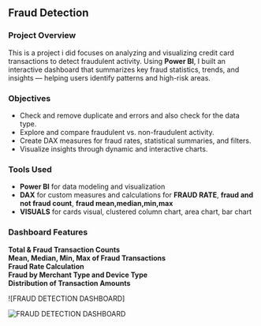 ## Fraud Detection

### Project Overview 

This is a project i did focuses on analyzing and visualizing credit card transactions to detect fraudulent activity. Using **Power BI**, I built an interactive dashboard that summarizes key fraud statistics, trends, and insights — helping users identify patterns and high-risk areas.

### Objectives

- Check and remove duplicate and errors and also check for the data type.
- Explore and compare fraudulent vs. non-fraudulent activity.
- Create DAX measures for fraud rates, statistical summaries, and filters.
- Visualize insights through dynamic and interactive charts.

### Tools Used

- **Power BI** for data modeling and visualization  
- **DAX** for custom measures and calculations for **FRAUD RATE**, **fraud and not fraud count**, **fraud mean,median,min,max**
- **VISUALS** for cards visual, clustered column chart, area chart, bar chart

### Dashboard Features

**Total & Fraud Transaction Counts**  
**Mean, Median, Min, Max of Fraud Transactions**  
**Fraud Rate Calculation**  
**Fraud by Merchant Type and Device Type**  
**Distribution of Transaction Amounts**  

![FRAUD DETECTION DASHBOARD]

![FRAUD DETECTION DASHBOARD](https://github.com/user-attachments/assets/5eca5482-6643-49f3-be55-64095e57be2c)



